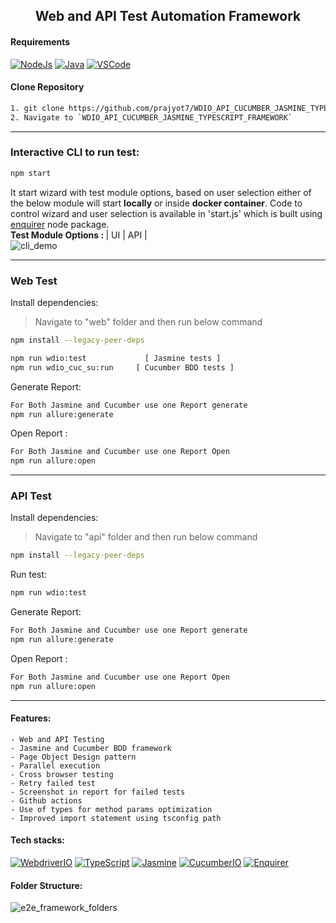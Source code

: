 <h2 align="center"> Web and API Test Automation Framework </h2>

#### Requirements
[![NodeJs](https://img.shields.io/badge/-NodeJS%20v12%20OR%20later-%23339933?logo=npm)](https://nodejs.org/en/download/)
[![Java](https://img.shields.io/badge/-JDK-%23007396?logo=java&logoColor=black&)](https://www.oracle.com/java/technologies/downloads/)
[![VSCode](https://img.shields.io/badge/-Visual%20Studio%20Code-%233178C6?logo=visual-studio-code)](https://code.visualstudio.com/download)

#### Clone Repository
```bash
1. git clone https://github.com/prajyot7/WDIO_API_CUCUMBER_JASMINE_TYPESCRIPT_FRAMEWORK.git
2. Navigate to `WDIO_API_CUCUMBER_JASMINE_TYPESCRIPT_FRAMEWORK`
```
-----

### Interactive CLI to run test:
```bash
npm start
```
It start wizard with test module options, based on user selection either of the below module will start <b>locally</b> or inside <b>docker container</b>. Code to control wizard and user selection is available in 'start.js' which is built using [enquirer](https://www.npmjs.com/package/enquirer) node package.<br>
<b>Test Module Options : </b> | UI | API | <br>
![cli_demo](https://user-images.githubusercontent.com/65847528/152398324-b0e44fd0-acdf-4f5e-b762-acb53a9f361c.gif)


-----
### Web Test
Install dependencies:
> Navigate to "web" folder and then run below command
```bash
npm install --legacy-peer-deps
```

```bash
npm run wdio:test             [ Jasmine tests ]
npm run wdio_cuc_su:run     [ Cucumber BDD tests ]
```

Generate Report:
```bash
For Both Jasmine and Cucumber use one Report generate
npm run allure:generate 
```

Open Report :
```bash
For Both Jasmine and Cucumber use one Report Open
npm run allure:open 
```

-----

### API Test
Install dependencies:
> Navigate to "api" folder and then run below command
```bash
npm install --legacy-peer-deps
```

Run test:
```bash
npm run wdio:test
```

Generate Report:
```bash
For Both Jasmine and Cucumber use one Report generate
npm run allure:generate 
```

Open Report :
```bash
For Both Jasmine and Cucumber use one Report Open
npm run allure:open 
```

-----

#### Features:
    - Web and API Testing
    - Jasmine and Cucumber BDD framework
    - Page Object Design pattern
    - Parallel execution
    - Cross browser testing
    - Retry failed test
    - Screenshot in report for failed tests
    - Github actions
    - Use of types for method params optimization
    - Improved import statement using tsconfig path

#### Tech stacks:
[![WebdriverIO](https://img.shields.io/badge/-WebdriverI/O-EA5906?logo=WebdriverIO&logoColor=white)](https://webdriver.io/)
[![TypeScript](https://img.shields.io/badge/-TypeScript-%233178C6?logo=Typescript&logoColor=black)](https://www.typescriptlang.org/)
[![Jasmine](https://img.shields.io/badge/-Jasmine-%238D6748?logo=Jasmine&logoColor=white)](https://Jasminejs.org/)
[![CucumberIO](https://img.shields.io/badge/-Cucumber.io-brightgreen?logo=cucumber&logoColor=white)](https://cucumber.io/)
[![Enquirer](https://img.shields.io/badge/-Enquirer-f0db4f?logoColor=white)](https://github.com/enquirer/enquirer)

#### Folder Structure:
![e2e_framework_folders](https://user-images.githubusercontent.com/65847528/168474570-5eca8112-25b7-45ca-b411-355d0ce39079.png)
